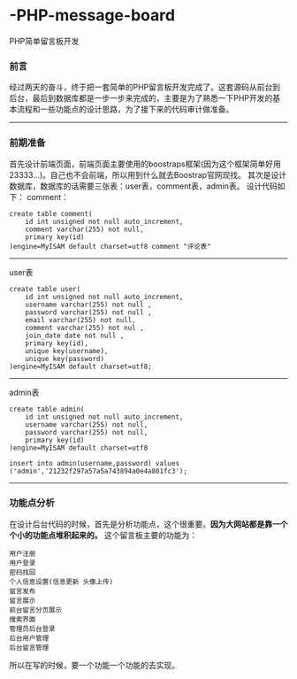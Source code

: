 # -PHP-message-board
PHP简单留言板开发
### 前言
经过两天的奋斗，终于把一套简单的PHP留言板开发完成了。这套源码从前台到后台，最后到数据库都是一步一步来完成的，主要是为了熟悉一下PHP开发的基本流程和一些功能点的设计思路，为了接下来的代码审计做准备。

* * *
### 前期准备
首先设计前端页面，前端页面主要使用的boostraps框架(因为这个框架简单好用23333...)。自己也不会前端，所以用到什么就去Boostrap官网现找。
其次是设计数据库，数据库的话需要三张表：user表，comment表，admin表。
设计代码如下：
comment：
```
create table comment(
    id int unsigned not null auto_increment,
    comment varchar(255) not null,
    primary key(id)
)engine=MyISAM default charset=utf8 comment "评论表"
```

* * *
user表
```
create table user(
    id int unsigned not null auto_increment,
    username varchar(255) not null ,
    password varchar(255) not null ,
    email varchar(255) not null,
    comment varchar(255) not nul ,
    join_date date not null ,
    primary key(id),
    unique key(username),
    unique key(password)
)engine=MyISAM default charset=utf8;
```

* * *
admin表
```
create table admin(
    id int unsigned not null auto_increment,
    username varchar(255) not null,
    password varchar(255) not null,
    primary key(id)
)engine=MyISAM default charset=utf8

insert into admin(username,password) values ('admin','21232f297a57a5a743894a0e4a801fc3');
```

* * *
### 功能点分析
在设计后台代码的时候，首先是分析功能点，这个很重要。**因为大网站都是靠一个个小的功能点堆积起来的。**
这个留言板主要的功能为：
```
用户注册
用户登录
密码找回
个人信息设置(信息更新 头像上传)
留言发布
留言展示
前台留言分页展示
搜索界面
管理员后台登录
后台用户管理
后台留言管理
```
所以在写的时候，要一个功能一个功能的去实现。
